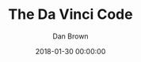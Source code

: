 ---
layout: book-review
date: 2018-01-30 00:00:00
title: The Da Vinci Code
author: Dan Brown
cover: assets/img/book_covers/The-Da-Vinci-Code.jpg
olid:  # use Open Library ID to fetch cover (if no `cover` is provided)
isbn:  # use ISBN to fetch cover (if no `olid` is provided, dashes are optional)
categories: Fiction Mystery
tags: my-top-50
started: 2018-04-01
finished: 2018-06-30
released: 2007
status: Finished
---